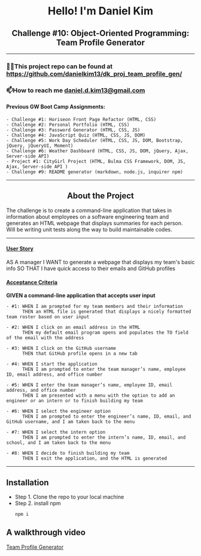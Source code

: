 <h1 align="center">Hello! I'm Daniel Kim</h1>
<h2 align="center">Challenge #10: Object-Oriented Programming: Team Profile Generator</h2>

<hr />

### 👨‍💻This project repo can be found at https://github.com/danielkim13/dk_proj_team_profile_gen/

### 📫How to reach me **daniel.d.kim13@gmail.com**

#### Previous GW Boot Camp Assignments:

    - Challenge #1: Horiseon Front Page Refactor (HTML, CSS)
    - Challenge #2: Personal Portfolio (HTML, CSS)
    - Challenge #3: Password Generator (HTML, CSS, JS)
    - Challenge #4: JavaScript Quiz (HTML, CSS, JS, DOM)
    - Challenge #5: Work Day Scheduler (HTML, CSS, JS, DOM, Bootstrap, jQuery, jQueryUI, Moment)
    - Challenge #6: Weather Dashboard (HTML, CSS, JS, DOM, jQuery, Ajax, Server-side API)
    - Project #1: CityGirl Project (HTML, Bulma CSS Framework, DOM, JS, Ajax, Server-side API )
    - Challenge #9: README generator (markdown, node.js, inquirer npm)

<hr />

<h2 align="center"><b>About the Project</b></h4>

<p>The challenge is to create a command-line application that takes in information about employees on a software engineering team and generates an HTML webpage that displays summaries for each person. <br />
Will be writing unit tests along the way to build maintainable codes.</p>

<hr />

<h4><u>User Story</u></h4>

AS A manager
I WANT to generate a webpage that displays my team's basic info
SO THAT I have quick access to their emails and GitHub profiles

<h4><u>Acceptance Criteria</u></h4>

<p><b>GIVEN a command-line application that accepts user input</b></p>

    - #1: WHEN I am prompted for my team members and their information
          THEN an HTML file is generated that displays a nicely formatted team roster based on user input

    - #2: WHEN I click on an email address in the HTML
          THEN my default email program opens and populates the TO field of the email with the address

    - #3: WHEN I click on the GitHub username
          THEN that GitHub profile opens in a new tab

    - #4: WHEN I start the application
          THEN I am prompted to enter the team manager’s name, employee ID, email address, and office number

    - #5: WHEN I enter the team manager’s name, employee ID, email address, and office number
          THEN I am presented with a menu with the option to add an engineer or an intern or to finish building my team

    - #6: WHEN I select the engineer option
          THEN I am prompted to enter the engineer’s name, ID, email, and GitHub username, and I am taken back to the menu

    - #7: WHEN I select the intern option
          THEN I am prompted to enter the intern’s name, ID, email, and school, and I am taken back to the menu

    - #8: WHEN I decide to finish building my team
          THEN I exit the application, and the HTML is generated

<hr />

## Installation

- Step 1. Clone the repo to your local machine
- Step 2. install npm
  ```
  npm i
  ```

## A walkthrough video

[Team Profile Generator](https://drive.google.com/file/d/1B7k4Fph7HDU29Qn5j3Yy2Aaj3TjZc06b/view)

